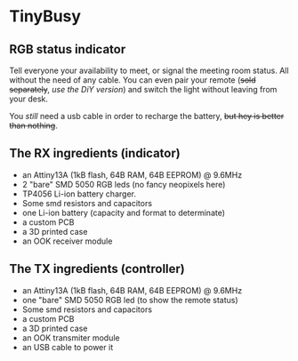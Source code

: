 
# TinyBusy

## RGB status indicator

Tell everyone your availability to meet, or signal the meeting room status. All without the need of any cable. You can even pair your remote (~~sold separately~~, *use the DiY version*) and switch the light without leaving from your desk.

You *still* need a usb cable in order to recharge the battery, ~~but hey is better than nothing~~.

## The RX ingredients (indicator)

- an Attiny13A (1kB flash, 64B RAM, 64B EEPROM) @ 9.6MHz
- 2 "bare" SMD 5050 RGB leds (no fancy neopixels here)
- TP4056 Li-ion battery charger.
- Some smd resistors and capacitors
- one Li-ion battery (capacity and format to determinate)
- a custom PCB
- a 3D printed case
- an OOK receiver module

## The TX ingredients (controller)

- an Attiny13A (1kB flash, 64B RAM, 64B EEPROM) @ 9.6MHz
- one "bare" SMD 5050 RGB led (to show the remote status)
- Some smd resistors and capacitors
- a custom PCB
- a 3D printed case
- an OOK transmiter module
- an USB cable to power it
